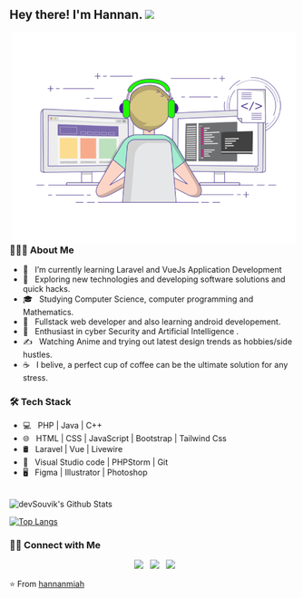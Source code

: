 <h2> Hey there! I'm Hannan. <img src="https://github.com/souvikguria98/souvikguria98/blob/master/Hi.gif" width="25"></h2>
<img align="right" alt="GIF" src="https://raw.githubusercontent.com/devSouvik/devSouvik/master/gif3.gif" width="500"/>

<h3> 👨🏻‍💻 About Me </h3>

- 🔭 &nbsp; I’m currently learning Laravel and VueJs Application Development
- 🤔 &nbsp; Exploring new technologies and developing software solutions and quick hacks.
- 🎓 &nbsp; Studying Computer Science, computer programming and Mathematics.
- 💼 &nbsp; Fullstack web developer and also learning android developement.
- 🌱 &nbsp; Enthusiast in cyber Security and Artificial Intelligence .
- ✍️ &nbsp; Watching Anime and trying out latest design trends as hobbies/side hustles.
- ☕ &nbsp; I belive, a perfect cup of coffee can be the ultimate solution for any stress. 

<h3>🛠 Tech Stack</h3>

- 💻 &nbsp; PHP | Java | C++  
- 🌐 &nbsp; HTML | CSS | JavaScript | Bootstrap | Tailwind Css
- 🛢 &nbsp; Laravel | Vue | Livewire
- 🔧 &nbsp; Visual Studio code | PHPStorm | Git
- 🖥 &nbsp; Figma | Illustrator | Photoshop 

<br>

<img align="center" src="https://github-readme-stats.vercel.app/api?username=hannanmiah&include_all_commits=true&count_private=true&show_icons=true&line_height=20&title_color=7A7ADB&icon_color=2234AE&text_color=D3D3D3&bg_color=0,000000,130F40" alt="devSouvik's Github Stats">

</br>

[![Top Langs](https://github-readme-stats.vercel.app/api/top-langs/?username=hannanmiah&layout=compact&text_color=daf7dc&bg_color=151515)](https://github.com/hannanmiah/github-readme-stats)


<h3> 🤝🏻 Connect with Me </h3>

<p align="center">
&nbsp; <a href="https://fb.me/dark.d3vi1" target="_blank" rel="noopener noreferrer"><img src="https://img.icons8.com/plasticine/100/000000/facebook.png" width="50" /></a>  
&nbsp; <a href="https://www.linkedin.com/in/hannan-miah-57433a152/" target="_blank" rel="noopener noreferrer"><img src="https://img.icons8.com/plasticine/100/000000/linkedin.png" width="50" /></a>
&nbsp; <a href="mailto:hannanhridoy@gmail.com" target="_blank" rel="noopener noreferrer"><img src="https://img.icons8.com/plasticine/100/000000/gmail.png"  width="50" /></a>
</p>

⭐️ From [hannanmiah](https://github.com/hannanmiah)
